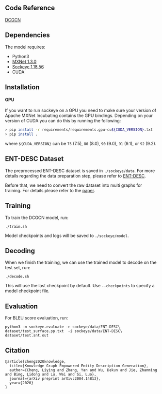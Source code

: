 ## Code Reference
[DCGCN](https://github.com/Cartus/DCGCN)

## Dependencies
The model requires:
- Python3
- [MXNet 1.3.0](https://github.com/apache/incubator-mxnet/tree/1.3.0)
- [Sockeye 1.18.56](https://github.com/awslabs/sockeye)
- CUDA

## Installation
#### GPU

If you want to run sockeye on a GPU you need to make sure your version of Apache MXNet
Incubating contains the GPU bindings. Depending on your version of CUDA you can do this by running the following:

```bash
> pip install -r requirements/requirements.gpu-cu${CUDA_VERSION}.txt
> pip install .
```
where `${CUDA_VERSION}` can be `75` (7.5), `80` (8.0), `90` (9.0), `91` (9.1), or `92` (9.2).

## ENT-DESC Dataset

The preprocessed ENT-DESC dataset is saved in `./sockeye/data`. For more details regarding the data preparation step, please refer to [ENT-DESC](https://github.com/LiyingCheng95/EntityDescriptionGeneration/tree/master/sockeye/data/ENT-DESC%20dataset).

Before that, we need to convert the raw dataset into multi graphs for training. For details please refer to the [paper](https://arxiv.org/pdf/2004.14813.pdf).

## Training

To train the DCGCN model, run:

```
./train.sh
```

Model checkpoints and logs will be saved to `./sockeye/model`.

## Decoding

When we finish the training, we can use the trained model to decode on the test set, run:

```
./decode.sh
```

This will use the last checkpoint by default. Use `--checkpoints` to specify a model checkpoint file.

## Evaluation

For BLEU score evaluation, run:

```
python3 -m sockeye.evaluate -r sockeye/data/ENT-DESC\ dataset/test_surface.pp.txt  -i sockeye/data/ENT-DESC\ dataset/test.snt.out
```

## Citation
```
@article{cheng2020knowledge,
  title={Knowledge Graph Empowered Entity Description Generation},
  author={Cheng, Liying and Zhang, Yan and Wu, Dekun and Jie, Zhanming and Bing, Lidong and Lu, Wei and Si, Luo},
  journal={arXiv preprint arXiv:2004.14813},
  year={2020}
}
```

